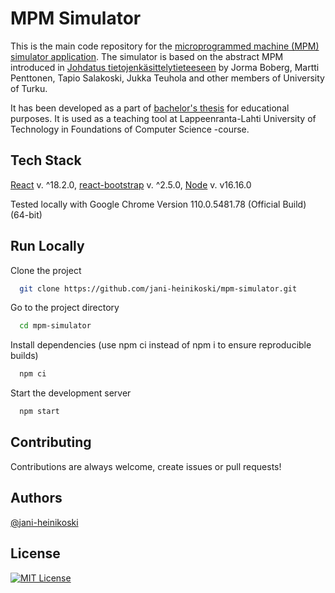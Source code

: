 
# MPM Simulator

This is the main code repository for the [microprogrammed machine (MPM) simulator application](https://jani-heinikoski.github.io/mpm-simulator/). The simulator is based on the abstract MPM introduced in [Johdatus tietojenkäsittelytieteeseen](http://staff.cs.utu.fi/staff/jorma.boberg/Mat/JTKTMoniste_25_06_2012.pdf) by Jorma Boberg, Martti Penttonen, Tapio Salakoski, Jukka Teuhola and other members of University of Turku.

It has been developed as a part of [bachelor's thesis](https://lutpub.lut.fi/handle/10024/166262) for educational purposes. It is used as a teaching tool at Lappeenranta-Lahti University of Technology in Foundations of Computer Science -course.
## Tech Stack

[React](https://reactjs.org/) v. ^18.2.0, [react-bootstrap](https://react-bootstrap.github.io/) v. ^2.5.0, [Node](https://nodejs.org/en/) v. v16.16.0 

Tested locally with Google Chrome Version 110.0.5481.78 (Official Build) (64-bit)
## Run Locally

Clone the project

```bash
  git clone https://github.com/jani-heinikoski/mpm-simulator.git
```

Go to the project directory

```bash
  cd mpm-simulator
```

Install dependencies (use npm ci instead of npm i to ensure reproducible builds)

```bash
  npm ci
```

Start the development server

```bash
  npm start
```


## Contributing

Contributions are always welcome, create issues or pull requests!




## Authors

[@jani-heinikoski](https://github.com/jani-heinikoski)


## License

[![MIT License](https://img.shields.io/badge/License-MIT-green.svg)](https://choosealicense.com/licenses/mit/)

